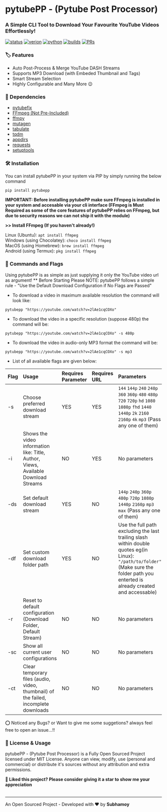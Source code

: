 # pytubePP - (Pytube Post Processor)

### A Simple CLI Tool to Download Your Favourite YouTube Videos Effortlessly!

[![status](https://img.shields.io/badge/status-active-brightgreen.svg?style=flat)](https://github.com/neosubhamoy/pytubepp/)
[![verion](https://img.shields.io/badge/version-v1.0.1_stable-yellow.svg?style=flat)](https://github.com/neosubhamoy/pytubepp/)
[![python](https://img.shields.io/badge/python-v3.12.x-blue?logo=python&style=flat)](https://www.python.org/downloads/)
[![builds](https://img.shields.io/badge/builds-passing-brightgreen.svg?style=flat)](https://github.com/neosubhamoy/pytubepp/)
[![PRs](https://img.shields.io/badge/PRs-welcome-blue.svg?style=flat)](https://github.com/neosubhamoy/pytubepp/)


### **🏷️ Features**
* Auto Post-Process & Merge YouTube DASH Streams
* Supports MP3 Download (with Embeded Thumbnail and Tags)
* Smart Stream Selection
* Highly Configurable and Many More 😉

### **🧩 Dependencies**
* [pytubefix](https://pypi.org/project/pytubefix/)
* [FFmpeg (Not Pre-Included)](https://ffmpeg.org/)
* [ffmpy](https://pypi.org/project/ffmpy/)
* [mutagen](https://pypi.org/project/mutagen/)
* [tabulate](https://pypi.org/project/tabulate/)
* [tqdm](https://pypi.org/project/tqdm/)
* [appdirs](https://pypi.org/project/appdirs/)
* [requests](https://pypi.org/project/requests/)
* [setuptools](https://pypi.org/project/setuptools/)

### **🛠️ Installation**
You can install pytubePP in your system via PIP by simply running the below command

```terminal
pip install pytubepp
```
**IMPORTANT: Before installing pytubePP make sure FFmpeg is installed in your system and accesable via your cli interface (FFmpeg is Must Required as some of the core features of pytubePP relies on FFmpeg, but due to security reasons we can not ship it with the module)**

**>> Install FFmpeg (If you haven't already!)**

Linux (Ubuntu): `apt install ffmpeg`<br>
Windows (using Chocolatey): `choco install ffmpeg`<br>
MacOS (using Homebrew): `brew install ffmpeg`<br>
Android (using Termux): `pkg install ffmpeg`

### **📌 Commands and Flags**
Using pytubePP is as simple as just supplying it only the YouTube video url as argument!
** Before Starting Please NOTE: pytubePP follows a simple rule - "Use the Default Download Configuration if No Flags are Passed"
* To download a video in maximum available resolution the command will look like:
```terminal
pytubepp "https://youtube.com/watch?v=2lAe1cqCOXo"
```
* To download the video in a specific resolution (suppose 480p) the command will be:
```terminal
pytubepp "https://youtube.com/watch?v=2lAe1cqCOXo" -s 480p
```
* To download the video in audio-only MP3 format the command will be:
```terminal
pytubepp "https://youtube.com/watch?v=2lAe1cqCOXo" -s mp3
```
* List of all available flags are given below:

| Flag | Usage | Requires Parameter | Requires URL | Parameters | Default |
| :--- | :---  | :---               | :---         | :---       | :---    |
| -s | Choose preferred download stream | YES | YES | `144` `144p` `240` `240p` `360` `360p` `480` `480p` `720` `720p` `hd` `1080` `1080p` `fhd` `1440` `1440p` `2k` `2160` `2160p` `4k` `mp3` (Pass any one of them) | Your chosen Default Stream via `-ds` flag |
| -i | Shows the video information like: Title, Author, Views, Available Download Streams | NO | YES | No parameters | No default |
| -ds | Set default download stream | YES | NO | `144p` `240p` `360p` `480p` `720p` `1080p` `1440p` `2160p` `mp3` `max` (Pass any one of them) | `max` |
| -df | Set custom download folder path | YES | NO | Use the full path excluding the last trailing slash within double quotes eg(in Linux): `"/path/to/folder"` (Make sure the folder path you enterted is already created and accessable) | Within `Pytube Downloads` folder in your System's `Downloads` folder |
| -r | Reset to default configuration (Download Folder, Default Stream) | NO | NO | No parameters | No default |
| -sc | Show all current user configurations | NO | NO | No parameters | No default |
| -ct | Clear temporary files (audio, video, thumbnail) of the failed, incomplete downloads | NO | NO | No parameters | No default |


⭕ Noticed any Bugs? or Want to give me some suggetions? always feel free to open an issue...!!

### 📝 License & Usage

pytubePP - (Pytube Post Processor) is a Fully Open Sourced Project licensed under MIT License. Anyone can view, modify, use (personal and commercial) or distribute it's sources without any attribution and extra permissions.

**🌟 Liked this project? Please consider giving it a star to show me your appreciation**
<br></br>

****

An Open Sourced Project - Developed with ❤️ by **Subhamoy**